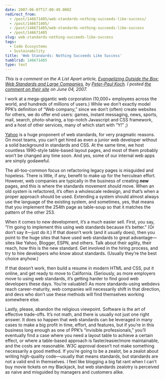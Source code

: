 ```yaml
---
date: 2007-06-07T17:00:49.000Z
redirect_from:
  - /post/146671405/web-standards-nothing-succeeds-like-success/
  - /post/146671405/
  - /post/146671405/web-standards-nothing-succeeds-like-success
  - /post/146671405
slug: web-standards-nothing-succeeds-like-success
tags:
  - Code Ecosystems
  - Sustainability
title: 'Web Standards: Nothing Succeeds Like Success'
tumblrid: 146671405
type: text
---
```

<p><cite>This is a comment on the A List Apart article, <a href="http://www.alistapart.com/articles/standardsandcompanies/">Evangelizing Outside the Box: Web Standards and Large Companies</a>, by <a href="http://www.alistapart.com/authors/k/peterpaulkoch">Peter-Paul Koch</a>.  I posted <a href="http://www.alistapart.com/comments/standardsandcompanies?page=3#28">the comment on their site</a> on June 04, 2007.</cite></p>

<p>I work at a mega-gigantic web corporation (10,000+ employees across the world, and hundreds of millions of users.) While we don&rsquo;t exactly model PPK&rsquo;s definition of &ldquo;Web company,&rdquo; since we don&rsquo;t (often) create websites for others, we do offer end users: games, instant messaging, news, sports, mail, search, photo-sharing, a top-notch Javascript and CSS framework, and a host of other services, many of which start with &ldquo;Y!&rdquo; ;)</p>

<p><a href="http://www.yahoo.com">Yahoo</a> is a huge proponent of web standards, for very pragmatic reasons. On most teams, you can&rsquo;t get hired as even a junior web developer without a solid background in standards and CSS. At the same time, we host countless 1990-style table-based layout pages, and most of them probably won&rsquo;t be changed any time soon. And yes, some of our internal web apps are simply godaweful.</p>

<p>The all-too-common focus on refactoring legacy pages is misguided and hopeless. There is little, if any, benefit to make up for the herculean effort. However, web companies are typically in the business of creating <strong>new</strong> pages, and this is where the standards movement should move. When an old system is refactored, it&rsquo;s often a wholescale redesign, and that&rsquo;s when a proper approach should be used. Extending a system should almost always use the language of the existing system, and sometimes, yes, that means that you implement the 254th page as table-soup so that it matches the pattern of the other 253.</p>

<p>When it comes to new development, it&rsquo;s a much easier sell. First, you say, &ldquo;I&rsquo;m going to implement this using web standards because it&rsquo;s better.&rdquo; (Or don&rsquo;t say it—just do it.) If that doesn&rsquo;t work (and it usually does), then you point to the huge sites that have used web standards to great advantage—sites like Yahoo, Blogger, ESPN, and others. Talk about their agility, their reach, how this is the new standard. Get involved in the hiring process, and try to hire developers who know about standards. (Usually they&rsquo;re the best choice anyhow.)</p>

<p>If that doesn&rsquo;t work, then build a resume in modern HTML and CSS, put it online, and get ready to move to California. (Seriously, as more employers move to using web standards, it&rsquo;s getting harder to find good web developers these days. You&rsquo;re valuable!) As more standards-using webdevs reach career-maturity, web companies will necessarily shift in that direction, and devs who don&rsquo;t use these methods will find themselves working somewhere else.</p>

<p>Lastly, please, abandon the religious viewpoint. Software is the art of effective trade-offs. It&rsquo;s not math, and there is usually not just one right answer. It does so happen that web standards can be leveraged in many cases to make a big profit in time, effort, and features, but if you&rsquo;re in this business long enough as one of PPK&rsquo;s &ldquo;invisible professionals,&rdquo; you&rsquo;ll eventually find a case where you need a layout table to achieve a certain effect, or where a table-based approach is faster/easier/more maintainable, and the costs are reasonable. W3C approval doesn&rsquo;t not make something necessarily a good method. If you&rsquo;re going to be a zealot, be a zealot about writing high-quality code—usually that means standards, but standards are not a valid end in themselves. I feel like blogging a big fat rant when I can&rsquo;t buy movie tickets on my Blackjack, but web standards zealotry is perceived as naive and misguided by managers and customers alike.</p>
